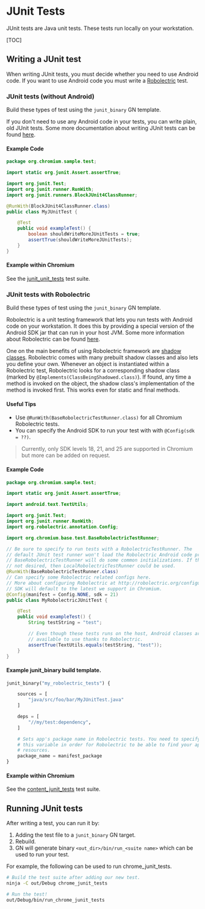 # JUnit Tests

JUnit tests are Java unit tests. These tests run locally on your workstation.

[TOC]

## Writing a JUnit test

When writing JUnit tests, you must decide whether you need to use Android code.
If you want to use Android code you must write a [Robolectric](http://robolectric.org/) test.

### JUnit tests (without Android)

Build these types of test using the `junit_binary` GN template.

If you don't need to use any Android code in your tests, you can write plain,
old JUnit tests. Some more documentation about writing JUnit tests can be
found [here](https://github.com/junit-team/junit4/wiki/Getting-started).

#### Example Code

```java
package org.chromium.sample.test;

import static org.junit.Assert.assertTrue;

import org.junit.Test;
import org.junit.runner.RunWith;
import org.junit.runners.BlockJUnit4ClassRunner;

@RunWith(BlockJUnit4ClassRunner.class)
public class MyJUnitTest {

    @Test
    public void exampleTest() {
        boolean shouldWriteMoreJUnitTests = true;
        assertTrue(shouldWriteMoreJUnitTests);
    }
}
```

#### Example within Chromium

See the [junit_unit_tests](https://cs.chromium.org/chromium/src/testing/android/junit/BUILD.gn) test suite.

### JUnit tests with Robolectric

Build these types of test using the `junit_binary` GN template.

Robolectric is a unit testing framework that lets you run tests with Android
code on your workstation. It does this by providing a special version of the
Android SDK jar that can run in your host JVM. Some more information about
Robolectric can be found [here](http://robolectric.org/).

One on the main benefits of using Robolectric framework are [shadow classes](http://robolectric.org/extending/).
Robolectric comes with many prebuilt shadow classes and also lets you define
your own. Whenever an object is instantiated within a Robolectric test,
Robolectric looks for a corresponding shadow class (marked by
`@Implements(ClassBeingShadowed.class)`). If found, any time a method is invoked
on the object, the shadow class's implementation of the method is invoked first.
This works even for static and final methods.

#### Useful Tips

* Use `@RunWith(BaseRobolectricTestRunner.class)` for all Chromium Robolectric tests.
* You can specify the Android SDK to run your test with with `@Config(sdk = ??)`.

> Currently, only SDK levels 18, 21, and 25 are supported in Chromium
> but more can be added on request.

#### Example Code

```java
package org.chromium.sample.test;

import static org.junit.Assert.assertTrue;

import android.text.TextUtils;

import org.junit.Test;
import org.junit.runner.RunWith;
import org.robolectric.annotation.Config;

import org.chromium.base.test.BaseRobolectricTestRunner;

// Be sure to specify to run tests with a RobolectricTestRunner. The
// default JUnit test runner won't load the Robolectric Android code properly.
// BaseRobolectricTestRunner will do some common initializations. If this is
// not desired, then LocalRobolectricTestRunner could be used.
@RunWith(BaseRobolectricTestRunner.class)
// Can specify some Robolectric related configs here.
// More about configuring Robolectric at http://robolectric.org/configuring/.
// SDK will default to the latest we support in Chromium.
@Config(manifest = Config.NONE, sdk = 21)
public class MyRobolectricJUnitTest {

    @Test
    public void exampleTest() {
        String testString = "test";

        // Even though these tests runs on the host, Android classes are
        // available to use thanks to Robolectric.
        assertTrue(TextUtils.equals(testString, "test"));
    }
}
```

#### Example junit_binary build template.

```python
junit_binary("my_robolectric_tests") {

    sources = [
        "java/src/foo/bar/MyJUnitTest.java"
    ]

    deps = [
        "//my/test:dependency",
    ]

    # Sets app's package name in Robolectric tests. You need to specify
    # this variable in order for Robolectric to be able to find your app's
    # resources.
    package_name = manifest_package
}
```

#### Example within Chromium

See the [content_junit_tests](https://cs.chromium.org/chromium/src/content/public/android/BUILD.gn) test suite.

## Running JUnit tests

After writing a test, you can run it by:

1. Adding the test file to a `junit_binary` GN target.
2. Rebuild.
3. GN will generate binary `<out_dir>/bin/run_<suite name>` which
   can be used to run your test.

For example, the following can be used to run chrome_junit_tests.

```bash
# Build the test suite after adding our new test.
ninja -C out/Debug chrome_junit_tests

# Run the test!
out/Debug/bin/run_chrome_junit_tests
```
